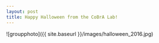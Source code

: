 ```yaml
---
layout: post
title: Happy Halloween from the CoBrA Lab!
---
```

![groupphoto]({{ site.baseurl }}/images/halloween_2016.jpg)
